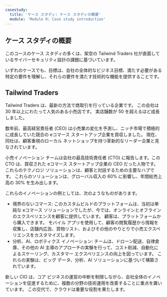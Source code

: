 ```yaml
---
casestudy:
  title: 'ケース スタディ: ケース スタディの概要'
  module: 'Module 0: Case study introduction'
---
```


## ケース スタディの概要

このコースのケース スタディの多くは、架空の Tailwind Traders 社が直面しているサイバーセキュリティ設計の課題に基づいています。

いずれのケースでも、目標は、会社の全体的なビジネス目標、満たす必要がある特定の要件を理解し、それらの要件を満たす技術的な機能を提供することです。

## Tailwind Traders
 
Tailwind Traders は、最新の方法で商取引を行っている企業です。 この会社は 30 年以上にわたって人気のある小売店です。 実店舗数が 50 を超えるほど成長しました。 

数年前、最高経営責任者 (CEO) は小売業の変化を予測し、ニッチ市場で積極的に成長していた競合の eコマース スタートアップ企業を買収しました。 現在、同社は、顧客重視のローカル ネットショップを持つ革新的なリーダー企業と見なされています。 

小売イノベーション チームは会社の最高技術責任者 (CTO) に報告します。この CTO は、買収された eコマース スタートアップ企業の CEO だった人物です。 これらのテクノロジ ソリューションは、顧客と対話するための主要なハブです。 これらのソリューションは、グローバル収入の 60% に影響し、年間総売上高の 30% を生み出します。 

これらのイノベーションの例としては、次のようなものがあります。
* 境界のないコマース: このカスタムビルドのプラットフォームは、当初は単純な eコマース ソリューションでしたが、今では、オンラインとオフラインのエクスペリエンスを顧客に提供しています。 顧客は、プラットフォームから購入できます。 モバイル アプリを使用して、顧客の閲覧履歴から情報を収集し、店舗内広告、買物リスト、およびその他のやりとりで小売エクスペリエンスをカスタマイズします。
* 分析、AI、ロボティクス イノベーション: チームは、ドローン配送、自律倉庫、その他の AI 主導のアプローチの実験を行って、コスト削減、自動化によるスケーリング、カスタマー エクスペリエンスの向上を図っています。 これらの実験は、ビッグ データ、分析、AI ソリューションに基づいて構築されています。

新しい CIO は、コア ビジネスの運営の中断を制限しながら、会社全体のイノベーションを促進するために、複数の分野の技術運用を改善することに重点を置いています。 この交代で、クラウドは重要な役割を果たします。
